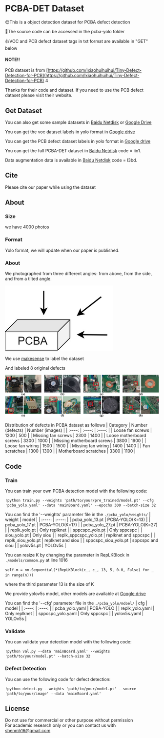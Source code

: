 # PCBA-DET Dataset
😊This is a object detection dataset for PCBA defect detection

🥳The source code can be accessed in the pcba-yolo folder  

👍VOC and PCB defect dataset tags in txt format are available in "GET" below  

#### NOTE!!
 
PCB dataset is from [https://github.com/Ixiaohuihuihui/Tiny-Defect-Detection-for-PCB](https://github.com/Ixiaohuihuihui/Tiny-Defect-Detection-for-PCB) 4

Thanks for their code and dataset. If you need to use the PCB defect dataset please visit their website.
## Get Dataset

You can also get some sample datasets in [Baidu Netdisk](https://pan.baidu.com/s/1XdOV2nQaf4gQ6gUoJwEpFg?pwd=zxs6) or [Google Drive](https://drive.google.com/file/d/1lmMe3o7kZG67zcL2ZbJJFfXPpMLWzV2k/view?usp=sharing)

You can get the voc dataset labels in yolo format in [Google drive](https://drive.google.com/file/d/1T0ogvDWhaGrODb6H5r4KLzpIeFMv5oQO/view?usp=drive_link)

You can get the PCB defect dataset labels in yolo format in [Google drive](https://drive.google.com/file/d/1wJ94UB-0KCXy-Ytom7Yf5KwMV4io8Ghw/view?usp=drive_link)

You can get the full PCBA-DET dataset in [Baidu Netdisk](https://pan.baidu.com/s/129Drcfg5XHHLTXZ_LqCNRw?pwd=iio1) code = iio1.

Data augmentation data is available in [Baidu Netdisk](https://pan.baidu.com/s/1cxNSv6g9Uax3Uu9XECYddw?pwd=l3bd) code = l3bd.

## Cite
Please cite our paper while using the dataset
## About
### Size
we have 4000 photos
### Format
Yolo format, we will update when our paper is published.
### About
We photographed from three different angles: from above, from the side, and from a tilted angle.  

![photo angle](https://github.com/ismh16/PCBA-Dataset/blob/main/img/angle.jpg "angjpg")   

We use [makesense](https://www.makesense.ai/) to label the dataset  

And labeled 8 original defects    

![photo category](https://github.com/ismh16/PCBA-Dataset/blob/main/img/category.jpg "catejpg")     

Distribution of defects in PCBA dataset as follows
|  Category  | Number (defects)  |  Number (images)  |
|  :----:  | :----:  |  :----:  |
| Loose fan screws | 1200 | 500 |
| Missing fan screws | 2300 | 1400 |
| Loose motherboard screws | 3300 | 1000 |
| Missing motherboard screws | 3800 | 1900 |
| Loose fan wiring | 1500 | 1500 |
| Missing fan wiring | 1400 | 1400 |
| Fan scratches | 1300 | 1300 |
| Motherboard scratches | 3300 | 1100 |  

## Code
### Train
You can train your own PCBA detection model with the following code:
```
!python train.py --weights 'path/to/your/pre_trained/model.pt' --cfg 'pcba_yolo.yaml' --data 'mainBoard.yaml' --epochs 300 --batch-size 32
```

You can find the '--weights' parameter file in the `./pcba_yolo/weights/`
|  weight  | model  |
|  :----:  | :----:  |
| pcba_yolo_13.pt | PCBA-YOLO(K=13) |
| pcba_yolo_17.pt | PCBA-YOLO(K=17) |
| pcba_yolo_27.pt | PCBA-YOLO(K=27) |
| replk_yolo.pt | Only replknet |
| sppcspc_yolo.pt | Only sppcspc |
| siou_yolo.pt | Only siou |
| replk_sppcspc_yolo.pt | replknet and sppcspc |
| replk_siou_yolo.pt | replknet and siou |
| sppcspc_siou_yolo.pt | sppcspc and siou |
| yolov5s.pt | YOLOv5s |

You can resize K by changing the parameter in RepLKBlock in  `./models/common.py`  at line 1016 

`self.m = nn.Sequential(*(RepLKBlock(c_, c_, 13, 5, 0.0, False) for _ in range(n)))`

where the third parameter 13 is the size of K


We provide yolov5s model, other models are available at [Google drive](https://drive.google.com/drive/folders/1pBx4lROqzg2e51HER2egHbjnAizgXbE8?usp=drive_link)

You can find the '--cfg' parameter file in the `./pcba_yolo/mdoel/`
|  cfg  | model  |
|  :----:  | :----:  |
| pcba_yolo.yaml | PCBA-YOLO |
| replk_yolo.yaml | Only replknet |
| sppcspc_yolo.yaml | Only sppcspc |
| yolov5s.yaml | YOLOv5s |

### Validate
You can validate your detection model with the following code:

```
!python val.py --data 'mainBoard.yaml' --weights 'path/to/your/model.pt' --batch-size 32 
```

### Defect Detection
You can use the following code for defect detection:

```
!python detect.py --weights 'path/to/your/model.pt' --source 'path/to/your/image' --data 'mainBoard.yaml'
```

## License
Do not use for commercial or other purpose without permission  
For academic research only or you can contact us with <shenmh16@gmail.com>
